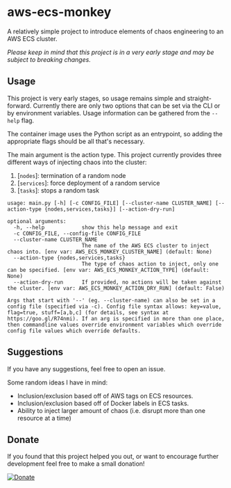 # aws-ecs-monkey
A relatively simple project to introduce elements of chaos engineering to an AWS ECS cluster.

_Please keep in mind that this project is in a very early stage and may be subject to breaking changes._

## Usage
This project is very early stages, so usage remains simple and straight-forward. Currently there are only two options
that can be set via the CLI or by environment variables. Usage information can be gathered from the `--help` flag.

The container image uses the Python script as an entrypoint, so adding the appropriate flags should be all that's necessary.

The main argument is the action type. This project currently provides three different ways of injecting chaos into the cluster:
1. [`nodes`]: termination of a random node
2. [`services`]: force deployment of a random service
3. [`tasks`]: stops a random task

```
usage: main.py [-h] [-c CONFIG_FILE] [--cluster-name CLUSTER_NAME] [--action-type {nodes,services,tasks}] [--action-dry-run]

optional arguments:
  -h, --help            show this help message and exit
  -c CONFIG_FILE, --config-file CONFIG_FILE
  --cluster-name CLUSTER_NAME
                        The name of the AWS ECS cluster to inject chaos into. [env var: AWS_ECS_MONKEY_CLUSTER_NAME] (default: None)
  --action-type {nodes,services,tasks}
                        The type of chaos action to inject, only one can be specified. [env var: AWS_ECS_MONKEY_ACTION_TYPE] (default: None)
  --action-dry-run      If provided, no actions will be taken against the cluster. [env var: AWS_ECS_MONKEY_ACTION_DRY_RUN] (default: False)

Args that start with '--' (eg. --cluster-name) can also be set in a config file (specified via -c). Config file syntax allows: key=value, flag=true, stuff=[a,b,c] (for details, see syntax at https://goo.gl/R74nmi). If an arg is specified in more than one place, then commandline values override environment variables which override config file values which override defaults.
```

## Suggestions
If you have any suggestions, feel free to open an issue.

Some random ideas I have in mind:
- Inclusion/exclusion based off of AWS tags on ECS resources.
- Inclusion/exclusion based off of Docker labels in ECS tasks.
- Ability to inject larger amount of chaos (i.e. disrupt more than one resource at a time)

## Donate
If you found that this project helped you out, or want to encourage further development feel free to make a small donation!

[![Donate](https://img.shields.io/badge/Donate-PayPal-green.svg)](https://www.paypal.com/donate/?hosted_button_id=EA8JUE2CKVPS2)
